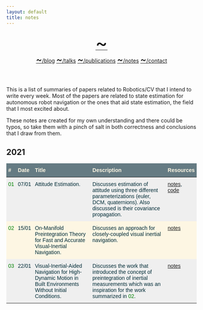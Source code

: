```yaml
---
layout: default
title: notes
---
```


<link rel="stylesheet" href="https://use.fontawesome.com/releases/v5.7.2/css/all.css" integrity="sha384-fnmOCqbTlWIlj8LyTjo7mOUStjsKC4pOpQbqyi7RrhN7udi9RwhKkMHpvLbHG9Sr"
  crossorigin="anonymous">


<div class="wrapper-masthead">
  <div class="container">
    <header class="masthead clearfix">
      <a href="/"><font size="22" color="black"><span>&#126;</span></font></a>
      <nav>
        <a href="{{ site.baseurl }}/blog"><font size="5" color="black">~</font>/blog</a>
        <a href="{{ site.baseurl }}/talks"><font size="5" color="black">~</font>/talks</a>
        <a href="{{ site.baseurl }}/pubs"><font size="5" color="black">~</font>/publications</a> 
        <a href="{{ site.baseurl }}/notes"><font size="5" color="black">~</font>/notes</a>
        <a href="{{ site.baseurl }}/contact"><font size="5" color="black">~</font>/contact</a> 
      </nav>
    </header>
  </div>
</div>


This is a list of summaries of papers related to Robotics/CV that I intend to write every week. Most of the papers are related to state estimation for autonomous robot navigation or the ones that aid state estimation, the field that I most excited about.

These notes are created for my own understanding and there could be typos, so take them with a pinch of salt in both correctness and conclusions that I draw from them.

## 2021

<style type="text/css">
.tg  {border-collapse:collapse;border-color:#93a1a1;border-spacing:0;}
.tg td{background-color:#fdf6e3;border-bottom-width:1px;border-color:#93a1a1;border-style:solid;border-top-width:1px;
  border-width:0px;color:#002b36;font-family:Arial, sans-serif;font-size:14px;overflow:hidden;padding:10px 5px;
  word-break:normal;}
.tg th{background-color:#657b83;border-bottom-width:1px;border-color:#93a1a1;border-style:solid;border-top-width:1px;
  border-width:0px;color:#fdf6e3;font-family:Arial, sans-serif;font-size:14px;font-weight:normal;overflow:hidden;
  padding:10px 5px;word-break:normal;}
.tg .tg-2bhk{background-color:#efefef;border-color:inherit;text-align:left;vertical-align:top}
.tg .tg-0pky{border-color:inherit;text-align:left;vertical-align:top}
</style>

<table class="tg">
<thead>
  <tr>
    <th class="tg-0pky"><b>#</b></th>
    <th class="tg-0pky"><b>Date</b></th>
    <th class="tg-0pky"><b>Title</b></th>
    <th class="tg-0pky"><b>Description</b></th>
    <th class="tg-0pky"><b>Resources</b></th>
  </tr>
</thead>
<tbody>
  <tr>
    <td class="tg-2bhk"><font color="green">01</font></td>
    <td class="tg-2bhk">07/01</td>
    <td class="tg-2bhk">Attitude Estimation.</td>
    <td class="tg-2bhk">Discusses estimation of attitude using three different parameterizations (euler, DCM, quaternions). Also discussed is their covariance propagation.</td>
    <td class="tg-2bhk"><a href="https://kvmanohar22.github.io/notes/w01/main.pdf">notes</a>, <a href="https://github.com/kvmanohar22/attitude_estimation">code</a></td>
  </tr>
  <tr>
    <td class="tg-0pky"><font color="green">02</font></td>
    <td class="tg-0pky">15/01</td>
    <td class="tg-0pky">On-Manifold Preintegration Theory for Fast and Accurate Visual-Inertial Navigation.</td>
    <td class="tg-0pky">Discusses an approach for closely-coupled visual inertial navigation.</td>
    <td class="tg-0pky"><a href="https://kvmanohar22.github.io/notes/w02/main.pdf">notes</a></td>
  </tr>
  <tr>
    <td class="tg-2bhk"><font color="green">03</font></td>
    <td class="tg-2bhk">22/01</td>
    <td class="tg-2bhk">Visual-Inertial-Aided Navigation for High-Dynamic Motion in Built Environments Without Initial Conditions.</td>
    <td class="tg-2bhk">Discusses the work that introduced the concept of preintegration of inertial measurements which was an inspiration for the work summarized in <font color="green">02</font>.</td>
    <td class="tg-2bhk"><a href="https://kvmanohar22.github.io/notes/w03/main.pdf">notes</a></td>
  </tr>
</tbody>
</table>
